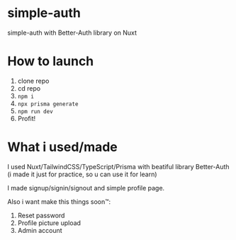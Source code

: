 # simple-auth
simple-auth with Better-Auth library on Nuxt

# How to launch
1. clone repo
2. cd repo
3. ``npm i``
4. ``npx prisma generate``
5. ``npm run dev``
6. Profit!
# What i used/made
I used Nuxt/TailwindCSS/TypeScript/Prisma with beatiful library Better-Auth (i made it just for practice, so u can use it for learn)

I made signup/signin/signout and simple profile page. 

Also i want make this things soon™️:
1. Reset password
2. Profile picture upload
3. Admin account
